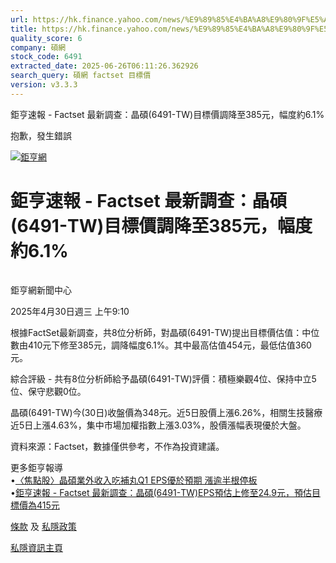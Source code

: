 ```yaml
---
url: https://hk.finance.yahoo.com/news/%E9%89%85%E4%BA%A8%E9%80%9F%E5%A0%B1-factset-%E6%9C%80%E6%96%B0%E8%AA%BF%E6%9F%A5-%E6%99%B6%E7%A2%A9-6491-141019494.html
title: https://hk.finance.yahoo.com/news/%E9%89%85%E4%BA%A8%E9%80%9F%E5%A0%B1-factset-%E6%9C%80%E6%96%B0%E8
quality_score: 6
company: 碩網
stock_code: 6491
extracted_date: 2025-06-26T06:11:26.362926
search_query: 碩網 factset 目標價
version: v3.3.3
---
```


鉅亨速報 - Factset 最新調查：晶碩(6491-TW)目標價調降至385元，幅度約6.1% 


抱歉，發生錯誤

 

[![鉅亨網](https://s.yimg.com/ny/api/res/1.2/UM5hrThmhlnSiBO4o4qlLg--/YXBwaWQ9aGlnaGxhbmRlcjt3PTE0NjtoPTQ4O2NmPXdlYnA-/https://s.yimg.com/os/creatr-uploaded-images/2020-01/147c7630-36ab-11ea-ae7c-5ee7a0016555)](http://www.cnyes.com/ "鉅亨網")

# 鉅亨速報 - Factset 最新調查：晶碩(6491-TW)目標價調降至385元，幅度約6.1%

![](data:image/gif;base64,R0lGODlhAQABAIAAAAAAAP///ywAAAAAAQABAAACAUwAOw==)

鉅亨網新聞中心

2025年4月30日週三 上午9:10

根據FactSet最新調查，共8位分析師，對晶碩(6491-TW)提出目標價估值：中位數由410元下修至385元，調降幅度6.1%。其中最高估值454元，最低估值360元。

綜合評級 - 共有8位分析師給予晶碩(6491-TW)評價：積極樂觀4位、保持中立5位、保守悲觀0位。

晶碩(6491-TW)今(30日)收盤價為348元。近5日股價上漲6.26%，相關生技醫療近5日上漲4.63%，集中市場加權指數上漲3.03%，股價漲幅表現優於大盤。

資料來源：Factset，數據僅供參考，不作為投資建議。

更多鉅亨報導  
•[〈焦點股〉晶碩業外收入吃補丸Q1 EPS優於預期 漲逾半根停板](https://news.cnyes.com/news/id/5953320?utm_source=yahoo&utm_medium=RSS&utm_campaign=relate)  
•[鉅亨速報 - Factset 最新調查：晶碩(6491-TW)EPS預估上修至24.9元，預估目標價為415元](https://news.cnyes.com/news/id/5953409?utm_source=yahoo&utm_medium=RSS&utm_campaign=relate)

[條款](https://guce.yahoo.com/terms?locale=zh-Hant-HK)  及 [私隱政策](https://guce.yahoo.com/privacy-policy?locale=zh-Hant-HK)

[私隱資訊主頁](https://guce.yahoo.com/privacy-dashboard?locale=zh-Hant-HK)